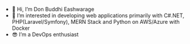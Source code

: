 - 👋 Hi, I’m Don Buddhi Eashwarage
- 👀 I’m interested in developing web applications primarily with C#.NET, PHP(Laravel/Symfony), MERN Stack and Python on AWS/Azure with Docker
- 😎 I’m a DevOps enthusiast

<!---
BuddhiEash/BuddhiEash is a ✨ special ✨ repository because its `README.md` (this file) appears on your GitHub profile.
You can click the Preview link to take a look at your changes.
--->

